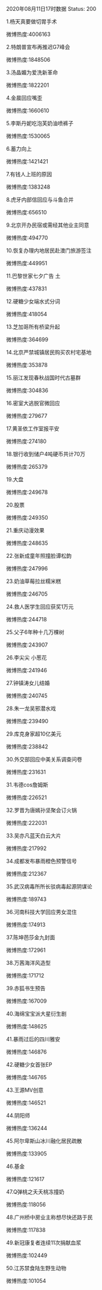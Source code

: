 2020年08月11日17时数据
Status: 200

1.杨天真要做切胃手术

微博热度:4006163

2.特朗普宣布再推迟G7峰会

微博热度:1848506

3.汤晶媚为爱洗新革命

微博热度:1822201

4.金晨回应嘴歪

微博热度:1660610

5.李斯丹妮吃泡芙奶油喷裤子

微博热度:1530065

6.蓄力向上

微博热度:1421421

7.有钱人上班的原因

微博热度:1383248

8.虎牙内部信回应与斗鱼合并

微博热度:656510

9.北京开办民宿或需经其他业主同意

微博热度:494770

10.恢复办理内地居民赴澳门旅游签注

微博热度:449951

11.巴黎世家七夕广告 土

微博热度:437831

12.硬糖少女端水式分词

微博热度:418054

13.芝加哥所有桥梁升起

微博热度:364699

14.北京严禁城镇居民购买农村宅基地

微博热度:353878

15.丽江发现春秋战国时代古墓群

微博热度:304836

16.密室大逃脱官微回应

微博热度:279677

17.黄圣依工作室报平安

微博热度:274180

18.银行收到储户4吨硬币共计70万

微博热度:265379

19.大盘

微博热度:249678

20.股票

微博热度:249350

21.重庆动漫效果

微博热度:248635

22.张新成童年照撞脸谭松韵

微博热度:247996

23.奶油草莓拉丝糯米糕

微博热度:246705

24.救人医学生回应获奖1万元

微博热度:244718

25.父子6年种十几万棵树

微博热度:243907

26.李尖尖 小葱花

微博热度:241946

27.钟镇涛女儿结婚

微博热度:240745

28.朱一龙吴邪潜水戏

微博热度:239490

29.库克身家超10亿美元

微博热度:238842

30.外交部回应中美关系调查问卷

微博热度:231631

31.韦德cos詹姆斯

微博热度:226521

32.罗晋为唐嫣孙坚聚会订火锅

微博热度:222031

33.吴亦凡蓝天白云大片

微博热度:217992

34.成都发布暴雨橙色预警信号

微博热度:212367

35.武汉病毒所所长驳病毒起源阴谋论

微博热度:189743

36.河南科技大学回应男女混住

微博热度:174913

37.陈坤芭莎金九封面

微博热度:172961

38.万茜海洋风造型

微博热度:171712

39.赤狐书生预告

微博热度:167009

40.海绵宝宝派大星衍生剧

微博热度:148625

41.暴雨过后的四川雅安

微博热度:146876

42.硬糖少女首张EP

微博热度:146765

43.王源MV创意

微博热度:146521

44.阴阳师

微博热度:136244

45.阿尔卑斯山冰川融化居民疏散

微博热度:133905

46.基金

微博热度:121617

47.Q弹桃之夭夭桃冻撞奶

微博热度:118056

48.广州桥中房业主称想尽快还路于民

微博热度:117838

49.新冠康复者连续11次捐献血浆

微博热度:102449

50.江苏禁食陆生野生动物

微博热度:101054

